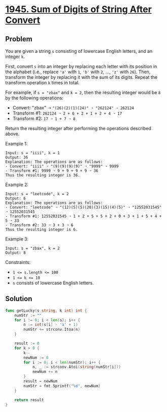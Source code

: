 # [1945. Sum of Digits of String After Convert](https://leetcode.com/problems/sum-of-digits-of-string-after-convert/)

## Problem

You are given a string `s` consisting of lowercase English letters, and an integer `k`.

First, convert `s` into an integer by replacing each letter with its position in the alphabet (i.e., replace `'a'` with `1`, `'b'` with `2`, ..., `'z'` with `26`). Then, transform the integer by replacing it with the sum of its digits. Repeat the transform operation `k` times in total.

For example, if `s = "zbax"` and `k = 2`, then the resulting integer would be `8` by the following operations:

- Convert: "zbax" ➝ `"(26)(2)(1)(24)" ➝ "262124" ➝ 262124`
- Transform #1: `262124 ➝ 2 + 6 + 2 + 1 + 2 + 4 ➝ 17`
- Transform #2: `17 ➝ 1 + 7 ➝ 8`

Return the resulting integer after performing the operations described above.


Example 1:

```
Input: s = "iiii", k = 1
Output: 36
Explanation: The operations are as follows:
- Convert: "iiii" ➝ "(9)(9)(9)(9)" ➝ "9999" ➝ 9999
- Transform #1: 9999 ➝ 9 + 9 + 9 + 9 ➝ 36
Thus the resulting integer is 36.
```

Example 2:

```
Input: s = "leetcode", k = 2
Output: 6
Explanation: The operations are as follows:
- Convert: "leetcode" ➝ "(12)(5)(5)(20)(3)(15)(4)(5)" ➝ "12552031545" ➝ 12552031545
- Transform #1: 12552031545 ➝ 1 + 2 + 5 + 5 + 2 + 0 + 3 + 1 + 5 + 4 + 5 ➝ 33
- Transform #2: 33 ➝ 3 + 3 ➝ 6
Thus the resulting integer is 6.
```

Example 3:

```
Input: s = "zbax", k = 2
Output: 8
``` 

Constraints:

- `1 <= s.length <= 100`
- `1 <= k <= 10`
- `s` consists of lowercase English letters.

## Solution

```go
func getLucky(s string, k int) int {
	numStr := ""
	for i := 0; i < len(s); i++ {
		n := int(s[i] - 'a' + 1)
		numStr += strconv.Itoa(n)
	}

	result := 0
	for k > 0 {
		k--
		newNum := 0
		for i := 0; i < len(numStr); i++ {
			n, _ := strconv.Atoi(string(numStr[i]))
			newNum += n
		}
		result = newNum
		numStr = fmt.Sprintf("%d", newNum)
	}

	return result
}
```